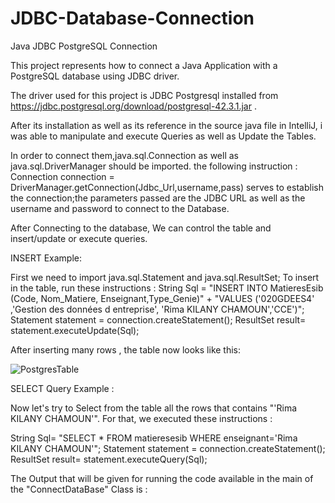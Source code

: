 # JDBC-Database-Connection
Java JDBC PostgreSQL Connection

This project represents how to connect a Java Application  with a PostgreSQL database using  JDBC driver.

The driver used for this project is JDBC Postgresql installed from https://jdbc.postgresql.org/download/postgresql-42.3.1.jar . 

After its installation as well as its reference in the source java file in IntelliJ, i was able to manipulate and execute Queries as well as Update the Tables.

In order to connect them,java.sql.Connection as well as  java.sql.DriverManager should be imported.
the following instruction : Connection connection = DriverManager.getConnection(Jdbc_Url,username,pass) serves to establish the connection;the parameters passed are the JDBC URL as well as the username and password to connect to the Database.

After Connecting to the database, We can control the table and insert/update or execute queries. 

INSERT Example: 

First we need to import java.sql.Statement and java.sql.ResultSet;
To insert in the table, run these instructions :
String Sql = "INSERT INTO MatieresEsib (Code, Nom_Matiere, Enseignant,Type_Genie)" + "VALUES ('020GDEES4' ,'Gestion des données d entreprise', 'Rima KILANY CHAMOUN','CCE')";
Statement statement = connection.createStatement();
ResultSet result= statement.executeUpdate(Sql);

After inserting many rows , the table now looks like this: 

![PostgresTable](https://user-images.githubusercontent.com/65030802/151701130-96385616-3cf5-4ba0-aa67-f34302095b35.png)


SELECT Query Example : 

Now let's try to Select from the table all the rows that contains "'Rima KILANY CHAMOUN'".
For that, we executed these instructions : 

String Sql= "SELECT * FROM matieresesib WHERE enseignant='Rima KILANY CHAMOUN'";
Statement statement = connection.createStatement();
ResultSet result= statement.executeQuery(Sql);


The Output that will be given for running the code available in the main  of the "ConnectDataBase" Class is : 


